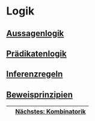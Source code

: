 # Logik
## [Aussagenlogik](aussagenlogik.md)
## [Prädikatenlogik](praedikatenlogik.md)
## [Inferenzregeln](ableitungsregeln.md)
## [Beweisprinzipien](beweisprinzipien.md)

|      | [Nächstes: Kombinatorik](kombinatorik.md) |
| :--- | ----------------------------------------: |